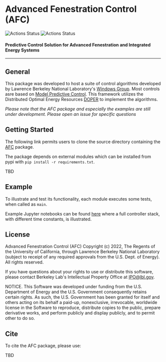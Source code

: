 # Advanced Fenestration Control (AFC)

![Actions Status](https://github.com/LBNL-ETA/AFC/workflows/Pylint/badge.svg)
![Actions Status](https://github.com/LBNL-ETA/AFC/workflows/Python%20application/badge.svg)

#### Predictive Control Solution for Advanced Fenestration and Integrated Energy Systems
----------------------------------------------------------------------------------------

## General
This package was developed to host a suite of control algorithms developed by Lawrence Berkeley National Laboratory's [Windows Group](https://windows.lbl.gov/). Most controls asre based on [Model Predictive Control](https://en.wikipedia.org/wiki/Model_predictive_control). This framework utilizes the Distributed Optimal Energy Resources [DOPER](https://github.com/LBNL-ETA/DOPER) to implement the algorithms.

*Please note that the AFC package and especially the examples are still under development. Please open an issue for specific questions*

## Getting Started
The following link permits users to clone the source directory containing the [AFC](https://github.com/LBNL-ETA/AFC) package.

The package depends on external modules which can be installed from pypi with `pip install -r requirements.txt`.

TBD

## Example
To illustrate and test its functionality, each module executes some tests, when called as `main`.

Example Jupyter notebooks can be found [here](https://github.com/LBNL-ETA/AFC/tree/master/examples) where a full controller stack, with different time constants, is illustrated.

## License
Advanced Fenestration Control (AFC) Copyright (c) 2022, The Regents of the University of California, through Lawrence Berkeley National Laboratory (subject to receipt of any required approvals from the U.S. Dept. of Energy).  All rights reserved.

If you have questions about your rights to use or distribute this software, please contact Berkeley Lab's Intellectual Property Office at IPO@lbl.gov.

NOTICE.  This Software was developed under funding from the U.S. Department of Energy and the U.S. Government consequently retains certain rights.  As such, the U.S. Government has been granted for itself and others acting on its behalf a paid-up, nonexclusive, irrevocable, worldwide license in the Software to reproduce, distribute copies to the public, prepare derivative works, and perform publicly and display publicly, and to permit other to do so.

## Cite
To cite the AFC package, please use:

TBD
